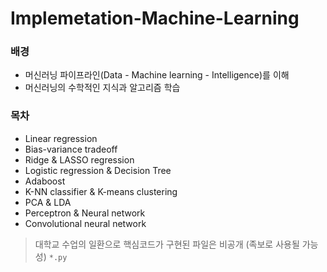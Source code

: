 # Implemetation-Machine-Learning


### 배경

- 머신러닝 파이프라인(Data - Machine learning - Intelligence)를 이해
- 머신러닝의 수학적인 지식과 알고리즘 학습

### 목차

- Linear regression
- Bias-variance tradeoff
- Ridge & LASSO regression
- Logistic regression & Decision Tree
- Adaboost
- K-NN classifier & K-means clustering
- PCA & LDA
- Perceptron & Neural network
- Convolutional neural network


> 대학교 수업의 일환으로 핵심코드가 구현된 파일은 비공개 (족보로 사용될 가능성) `*.py`
